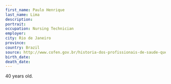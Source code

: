 ```yaml
---
first_name: Paulo Henrique
last_name: Lima
description: 
portrait: 
occupation: Nursing Technician
employer: 
city: Rio de Janeiro
province: 
country: Brazil
source: http://www.cofen.gov.br/historia-dos-profissionais-de-saude-que-morreram-na-luta-contra-a-covid-19_79276.html
birth_date: 
death_date: 
---
```


40 years old.